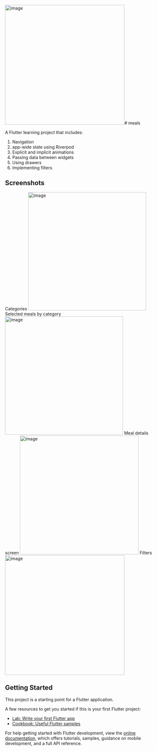 <img width="393" alt="image" src="https://github.com/NielsLouwes/meals-app/assets/76694402/d7a19c5d-0175-4246-a84c-e60d5f8f44ea"># meals

A Flutter learning project that includes:

1. Navigation
2. app-wide state using Riverpod
3. Explicit and implicit animations
4. Passing data between widgets
5. Using drawers
6. Implementing filters

## Screenshots

Categories
<img width="388" alt="image" src="https://github.com/NielsLouwes/meals-app/assets/76694402/84a7d087-3361-44ee-ab4d-add13fb51756">
Selected meals by category
<img width="388" alt="image" src="https://github.com/NielsLouwes/meals-app/assets/76694402/1309a709-3488-4191-a186-fe65105ddb36">
Meal details screen
<img width="390" alt="image" src="https://github.com/NielsLouwes/meals-app/assets/76694402/c1a12122-385c-4f76-aab8-b03a02880ce5">
Filters
<img width="393" alt="image" src="https://github.com/NielsLouwes/meals-app/assets/76694402/e501ce18-37d1-4943-8710-0192fdcd8c41">


## Getting Started

This project is a starting point for a Flutter application.

A few resources to get you started if this is your first Flutter project:

- [Lab: Write your first Flutter app](https://docs.flutter.dev/get-started/codelab)
- [Cookbook: Useful Flutter samples](https://docs.flutter.dev/cookbook)

For help getting started with Flutter development, view the
[online documentation](https://docs.flutter.dev/), which offers tutorials,
samples, guidance on mobile development, and a full API reference.
